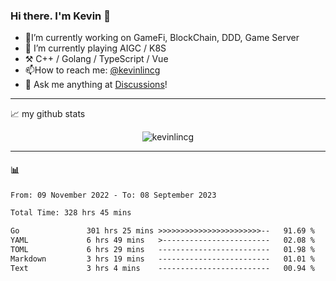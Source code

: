 ### Hi there. I'm Kevin 👋

- 🔭I’m currently working on GameFi, BlockChain, DDD, Game Server
- 🌱 I’m currently playing AIGC / K8S
-   :hammer_and_pick: C++ / Golang / TypeScript / Vue
- 📫How to reach me: [@kevinlincg](https://twitter.com/kevinlincg) 
-   :thought_balloon: Ask me anything at [Discussions](https://github.com/kevinlincg/kevinlincg/discussions/new)!

---

📈 my github stats

<p align="center"> <img src="https://github-readme-stats-ouuan.vercel.app/api?username=kevinlincg&theme=dark&show_icons=true&count_private=true" alt="kevinlincg" />

---

#### :bar_chart: 

<!--START_SECTION:waka-->

```txt
From: 09 November 2022 - To: 08 September 2023

Total Time: 328 hrs 45 mins

Go               301 hrs 25 mins >>>>>>>>>>>>>>>>>>>>>>>--   91.69 %
YAML             6 hrs 49 mins   >------------------------   02.08 %
TOML             6 hrs 29 mins   -------------------------   01.98 %
Markdown         3 hrs 19 mins   -------------------------   01.01 %
Text             3 hrs 4 mins    -------------------------   00.94 %
```

<!--END_SECTION:waka-->
